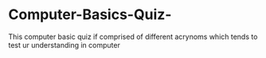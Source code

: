 # Computer-Basics-Quiz-
This computer basic quiz if comprised of different acrynoms which tends to test ur understanding in computer
